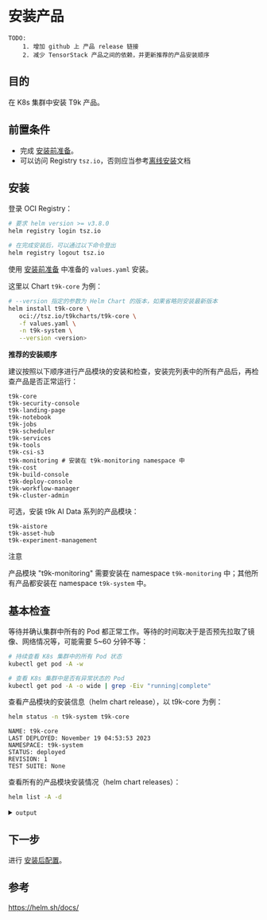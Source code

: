 # 安装产品

```
TODO:
    1. 增加 github 上 产品 release 链接
    2. 减少 TensorStack 产品之间的依赖，并更新推荐的产品安装顺序
```

## 目的

在 K8s 集群中安装 T9k 产品。

## 前置条件

* 完成 [安装前准备](./pre-install.md)。
* 可以访问 Registry `tsz.io`，否则应当参考[离线安装](../../offline/index.md)文档

## 安装

登录 OCI Registry：

```bash
# 要求 helm version >= v3.8.0
helm registry login tsz.io

# 在完成安装后，可以通过以下命令登出
helm registry logout tsz.io
```

使用 [安装前准备](./pre-install.md) 中准备的 `values.yaml` 安装。

这里以 Chart `t9k-core` 为例：

```bash
# --version 指定的参数为 Helm Chart 的版本，如果省略则安装最新版本
helm install t9k-core \
   oci://tsz.io/t9kcharts/t9k-core \
   -f values.yaml \
   -n t9k-system \
   --version <version>
```


**推荐的安装顺序**

建议按照以下顺序进行产品模块的安装和检查，安装完列表中的所有产品后，再检查产品是否正常运行：

```
t9k-core
t9k-security-console
t9k-landing-page
t9k-notebook
t9k-jobs
t9k-scheduler
t9k-services
t9k-tools
t9k-csi-s3
t9k-monitoring # 安装在 t9k-monitoring namespace 中
t9k-cost
t9k-build-console
t9k-deploy-console
t9k-workflow-manager
t9k-cluster-admin
```

可选，安装 t9k AI Data 系列的产品模块：
```
t9k-aistore
t9k-asset-hub
t9k-experiment-management
```

<aside class="note">
<div class="title">注意</div>

产品模块 "t9k-monitoring" 需要安装在 namespace `t9k-monitoring` 中；其他所有产品都安装在 namespace `t9k-system` 中。

</aside>

## 基本检查

等待并确认集群中所有的 Pod 都正常工作。等待的时间取决于是否预先拉取了镜像、网络情况等，可能需要 5~60 分钟不等：

```bash
# 持续查看 K8s 集群中的所有 Pod 状态
kubectl get pod -A -w

# 查看 K8s 集群中是否有异常状态的 Pod
kubectl get pod -A -o wide | grep -Eiv "running|complete"
```

查看产品模块的安装信息（helm chart release），以 t9k-core 为例：

```bash
helm status -n t9k-system t9k-core
```

```
NAME: t9k-core
LAST DEPLOYED: November 19 04:53:53 2023
NAMESPACE: t9k-system
STATUS: deployed
REVISION: 1
TEST SUITE: None
```

查看所有的产品模块安装情况（helm chart releases）：

```bash
helm list -A -d
```

<details><summary><code class="hljs">output</code></summary>

```console
NAME                            NAMESPACE       REVISION        UPDATED                                 STATUS          CHART                                   APP VERSION
elasticsearch-single            t9k-monitoring  1               2023-11-19 04:42:24.939067616 +0000 UTC deployed        elasticsearch-7.13.4                    7.13.4
t9k-gatekeeper                  t9k-system      2               2023-11-19 04:47:12.871874737 +0000 UTC deployed        gatekeeper-3.11.0                       v3.11.0
t9k-core                        t9k-system      1               2023-11-19 04:52:52.591086929 +0000 UTC deployed        t9k-core-1.78.3                         1.78.3
t9k-scheduler                   t9k-system      1               2023-11-19 04:53:22.047545558 +0000 UTC deployed        t9k-scheduler-1.78.4                    1.78.4
t9k-csi-s3                      t9k-system      1               2023-11-19 04:53:46.694820382 +0000 UTC deployed        t9k-csi-s3-1.78.3                       1.78.3
t9k-jobs                        t9k-system      1               2023-11-19 04:54:12.858122721 +0000 UTC deployed        t9k-jobs-1.78.4                         1.78.4
t9k-services                    t9k-system      1               2023-11-19 04:54:36.863984918 +0000 UTC deployed        t9k-services-1.78.4                     1.78.4
t9k-landing-page                t9k-system      1               2023-11-19 04:55:00.60533111 +0000 UTC  deployed        t9k-landing-page-1.78.4                 1.78.4
t9k-security-console            t9k-system      1               2023-11-19 04:55:19.309728043 +0000 UTC deployed        t9k-security-console-1.78.5             1.78.5
t9k-notebook                    t9k-system      1               2023-11-19 04:55:54.230482157 +0000 UTC deployed        t9k-notebook-1.78.4                     1.78.4
t9k-monitoring                  t9k-monitoring  1               2023-11-19 04:56:12.617506927 +0000 UTC deployed        t9k-monitoring-1.78.5                   1.78.5
t9k-build-console               t9k-system      1               2023-11-19 04:57:19.251309469 +0000 UTC deployed        t9k-build-console-1.78.5                1.78.5
t9k-deploy-console              t9k-system      1               2023-11-19 04:57:36.088260359 +0000 UTC deployed        t9k-deploy-console-1.78.4               1.78.4
t9k-workflow-manager            t9k-system      1               2023-11-19 04:57:56.56433641 +0000 UTC  deployed        t9k-workflow-manager-1.78.4             1.78.4
t9k-asset-hub                   t9k-system      1               2023-11-19 04:58:28.991306879 +0000 UTC deployed        t9k-asset-hub-1.78.4                    1.78.4
t9k-experiment-management       t9k-system      1               2023-11-19 04:58:49.350846324 +0000 UTC deployed        t9k-experiment-management-1.78.4        1.78.4
t9k-cluster-admin               t9k-system      1               2023-11-19 06:02:45.082613774 +0000 UTC deployed        t9k-cluster-admin-1.78.8                1.78.8
t9k-aistore                     t9k-system      3               2023-11-19 06:37:17.947109956 +0000 UTC deployed        t9k-aistore-1.78.5                      1.78.5
```

</details>

## 下一步

进行 [安装后配置](./post-install.md)。

## 参考

<https://helm.sh/docs/>
